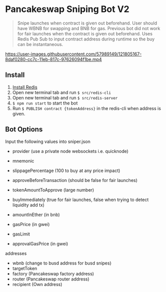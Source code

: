 # Pancakeswap Sniping Bot V2
> Snipe launches when contract is given out beforehand. User should have WBNB for swapping and BNB for gas. Previous bot did not work for fair launches when the contract is given out beforehand. Uses Redis Pub Sub to input contract address during runtime so the buy can be instantaneous.

https://user-images.githubusercontent.com/57989149/121805167-8daf0280-cc7c-11eb-817c-97626094f1be.mp4

## Install
1. [Install Redis](https://redis.io/topics/quickstart)
2. Open new terminal tab and run `$ src/redis-cli`
3. Open new terminal tab and run `$ src/redis-server`
4. `$ npm run start` to start the bot
5. Run `$ PUBLISH contract {tokenAddress}` in the redis-cli when address is given.

## Bot Options
Input the following values into sniper.json

- provider (use a private node websockets i.e. quicknode)
- mnemonic
- slippagePercentage (100 to buy at any price impact)
- approveBeforeTransaction (should be false for fair launches)
- tokenAmountToApprove (large number)

- buyImmediately (true for fair launches, false when trying to detect liquidity add tx)
- amountInEther (in bnb)
- gasPrice (in gwei)
- gasLimit 
- approvalGasPrice (in gwei)

addresses 
- wbnb (change to busd address for busd snipes)
- targetToken 
- factory (Pancakeswap factory address)
- router (Pancakeswap router address)
- recipient (Own address)











